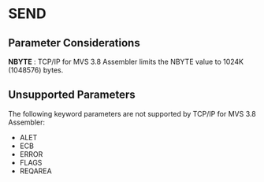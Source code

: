 SEND
====

Parameter Considerations
------------------------

**NBYTE**
:   TCP/IP for MVS 3.8 Assembler limits the NBYTE value to
    1024K (1048576) bytes.

Unsupported Parameters
----------------------

The following keyword parameters are not supported by TCP/IP for MVS 3.8
Assembler:

-   ALET
-   ECB
-   ERROR
-   FLAGS
-   REQAREA
